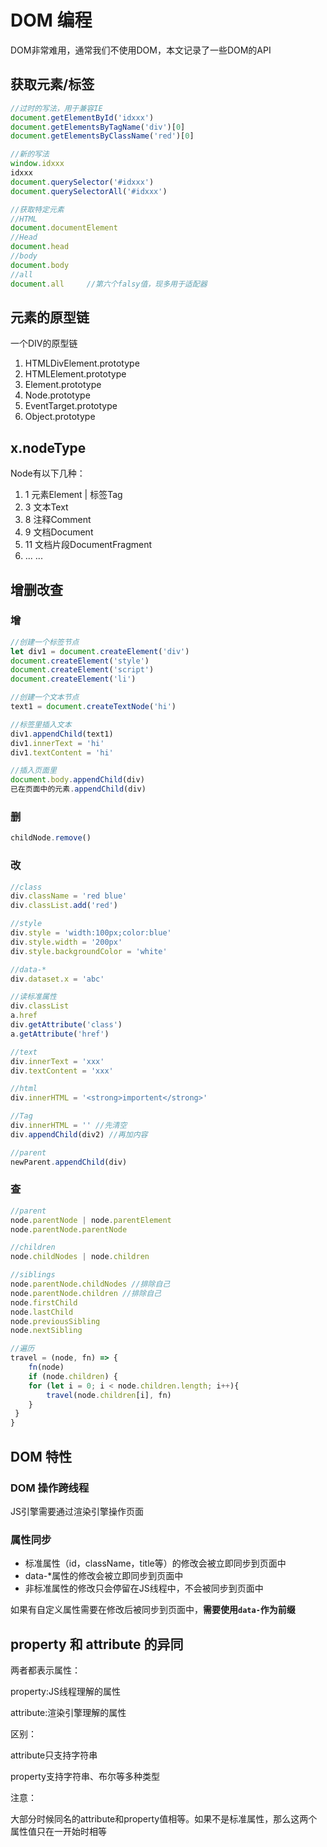 # DOM 编程

DOM非常难用，通常我们不使用DOM，本文记录了一些DOM的API

## 获取元素/标签

```javascript
//过时的写法，用于兼容IE
document.getElementById('idxxx')
document.getElementsByTagName('div')[0]
document.getElementsByClassName('red')[0]

//新的写法
window.idxxx
idxxx
document.querySelector('#idxxx')
document.querySelectorAll('#idxxx')

//获取特定元素
//HTML
document.documentElement
//Head
document.head
//body
document.body
//all
document.all     //第六个falsy值，现多用于适配器
```

## 元素的原型链

一个DIV的原型链
1. HTMLDivElement.prototype
2. HTMLElement.prototype
3. Element.prototype
4. Node.prototype
5. EventTarget.prototype
6. Object.prototype

## x.nodeType

Node有以下几种：
1. 1    元素Element | 标签Tag
2. 3    文本Text
3. 8    注释Comment
4. 9    文档Document
5. 11   文档片段DocumentFragment
6. ...  ...

## 增删改查

### 增

```javascript
//创建一个标签节点
let div1 = document.createElement('div')
document.createElement('style')
document.createElement('script')
document.createElement('li')

//创建一个文本节点
text1 = document.createTextNode('hi')

//标签里插入文本
div1.appendChild(text1)
div1.innerText = 'hi'
div1.textContent = 'hi'

//插入页面里
document.body.appendChild(div)
已在页面中的元素.appendChild(div)

```

### 删

```javascript
childNode.remove()
```

### 改

```javascript
//class
div.className = 'red blue'
div.classList.add('red')

//style
div.style = 'width:100px;color:blue'
div.style.width = '200px'
div.style.backgroundColor = 'white'

//data-*
div.dataset.x = 'abc'

//读标准属性
div.classList
a.href
div.getAttribute('class')
a.getAttribute('href')

//text
div.innerText = 'xxx'
div.textContent = 'xxx'

//html
div.innerHTML = '<strong>importent</strong>'

//Tag
div.innerHTML = '' //先清空
div.appendChild(div2) //再加内容

//parent
newParent.appendChild(div)

```

### 查

```javascript
//parent
node.parentNode | node.parentElement
node.parentNode.parentNode

//children
node.childNodes | node.children

//siblings
node.parentNode.childNodes //排除自己
node.parentNode.children //排除自己
node.firstChild
node.lastChild
node.previousSibling
node.nextSibling

//遍历
travel = (node, fn) => {
    fn(node)
    if (node.children) {
    for (let i = 0; i < node.children.length; i++){
        travel(node.children[i], fn)
    }
 }
}

```

## DOM 特性

### DOM 操作跨线程

JS引擎需要通过渲染引擎操作页面

### 属性同步

- 标准属性（id，className，title等）的修改会被立即同步到页面中
- data-*属性的修改会被立即同步到页面中
- 非标准属性的修改只会停留在JS线程中，不会被同步到页面中

如果有自定义属性需要在修改后被同步到页面中，**需要使用`data-`作为前缀**

## property 和 attribute 的异同

两者都表示属性：

property:JS线程理解的属性

attribute:渲染引擎理解的属性

区别：

attribute只支持字符串

property支持字符串、布尔等多种类型

注意：

大部分时候同名的attribute和property值相等。如果不是标准属性，那么这两个属性值只在一开始时相等